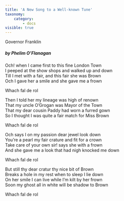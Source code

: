 ```yaml
---
title: 'A New Song to a Well-known Tune'
taxonomy:
    category:
        - docs
visible: true
---
```


<div class="author">Governor Franklin</div>

##### by Phelim O’Flanagan

Och! when I came first to this fine London Town  
I peeped at the show shops and walked up and down  
Till I met with a fair, and this fair she was Brown  
Och I gave her a smile and she gave me a frown

Whach fal de rol

Then I told her my lineage was high of renown  
That my uncle O’Grogan was Mayor of the Town  
That my dear cousin Paddy had worn a furred gown  
So I thought I was quite a fair match for Miss Brown

Whach fal de rol

Och says I on my passion dear jewel look down  
You’re a pearl my fair crature and fit for a crown  
Take care of your own sir! says she with a frown  
And she gave me a look that had nigh knocked me down

Whach fal de rol

But still thy dear cratur thy nice bit of Brown  
Breaks a hole in my rest when to sleep I lie down  
On her smile I can live while I’m kilt by her frown  
Soon my ghost all in white will be shadow to Brown

Whach fal de rol